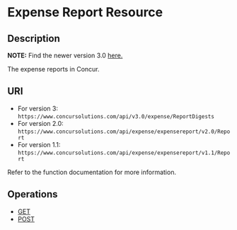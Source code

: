 
# Expense Report Resource

## Description 
**NOTE:** Find the newer version 3.0 [here.](/api-reference/expense/expense-report/reports.html)  

The expense reports in Concur.

## URI 

* For version 3:  
`https://www.concursolutions.com/api/v3.0/expense/ReportDigests ` 
* For version 2.0:  
`https://www.concursolutions.com/api/expense/expensereport/v2.0/Report ` 
* For version 1.1:  
`https://www.concursolutions.com/api/expense/expensereport/v1.1/Report`

Refer to the function documentation for more information.

## Operations   
* [GET][1]
* [POST][2] 




[1]: /api-reference-deprecated/version-two/expense-reports/expense-report-get.html
[2]: /api-reference/expense/expense-report/post-report-exceptions.html
